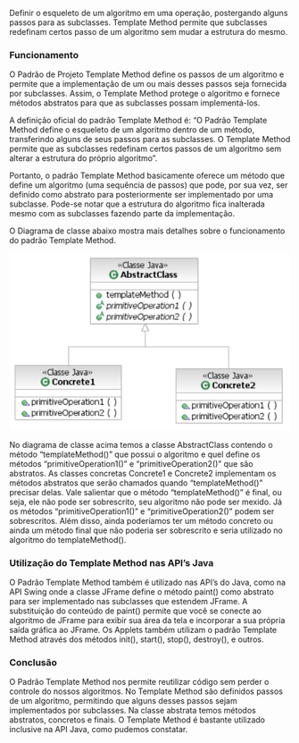 Definir o esqueleto de um algoritmo em uma operação, postergando alguns passos para as subclasses. Template Method permite que subclasses redefinam certos passo de um algoritmo sem mudar a estrutura do mesmo.


### Funcionamento

O Padrão de Projeto Template Method define os passos de um algoritmo e permite que a implementação de um ou mais desses passos seja fornecida por subclasses. Assim, o Template Method protege o algoritmo e fornece métodos abstratos para que as subclasses possam implementá-los.

A definição oficial do padrão Template Method é: “O Padrão Template Method define o esqueleto de um algoritmo dentro de um método, transferindo alguns de seus passos para as subclasses. O Template Method permite que as subclasses redefinam certos passos de um algoritmo sem alterar a estrutura do próprio algoritmo”.

Portanto, o padrão Template Method basicamente oferece um método que define um algoritmo (uma sequência de passos) que pode, por sua vez, ser definido como abstrato para posteriormente ser implementado por uma subclasse. Pode-se notar que a estrutura do algoritmo fica inalterada mesmo com as subclasses fazendo parte da implementação.

O Diagrama de classe abaixo mostra mais detalhes sobre o funcionamento do padrão Template Method.


![alt text](diagram.png)

No diagrama de classe acima temos a classe AbstractClass contendo o método “templateMethod()” que possui o algoritmo e quel define os métodos “primitiveOperation1()” e “primitiveOperation2()” que são abstratos. As classes concretas Concrete1 e Concrete2 implementam os métodos abstratos que serão chamados quando “templateMethod()” precisar delas. Vale salientar que o método “templateMethod()” é final, ou seja, ele não pode ser sobrescrito, seu algoritmo não pode ser mexido. Já os métodos “primitiveOperation1()” e “primitiveOperation2()” podem ser sobrescritos. Além disso, ainda poderíamos ter um método concreto ou ainda um método final que não poderia ser sobrescrito e seria utilizado no algoritmo do templateMethod().

### Utilização do Template Method nas API’s Java

O Padrão Template Method também é utilizado nas API’s do Java, como na API Swing onde a classe JFrame define o método paint() como abstrato para ser implementado nas subclasses que estendem JFrame. A substituição do conteúdo de paint() permite que você se conecte ao algoritmo de JFrame para exibir sua área da tela e incorporar a sua própria saída gráfica ao JFrame. Os Applets também utilizam o padrão Template Method através dos métodos init(), start(), stop(), destroy(), e outros.

### Conclusão

O Padrão Template Method nos permite reutilizar código sem perder o controle do nossos algoritmos. No Template Method são definidos passos de um algoritmo, permitindo que alguns desses passos sejam implementados por subclasses. Na classe abstrata temos métodos abstratos, concretos e finais. O Template Method é bastante utilizado inclusive na API Java, como pudemos constatar.







